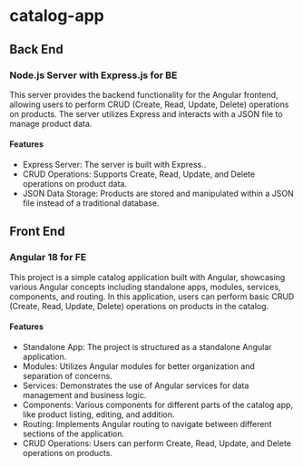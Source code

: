 # catalog-app  

## Back End
### Node.js Server with Express.js for BE

This server provides the backend functionality for the Angular frontend, allowing users to perform CRUD (Create, Read, Update, Delete) operations on products. The server utilizes Express and interacts with a JSON file to manage product data.

#### Features

- Express Server: The server is built with Express..
- CRUD Operations: Supports Create, Read, Update, and Delete operations on product data.
- JSON Data Storage: Products are stored and manipulated within a JSON file instead of a traditional database.

## Front End
### Angular 18 for FE

This project is a simple catalog application built with Angular, showcasing various Angular concepts including standalone apps, modules, services, components, and routing. In this application, users can perform basic CRUD (Create, Read, Update, Delete) operations on products in the catalog.

#### Features

- Standalone App: The project is structured as a standalone Angular application.
- Modules: Utilizes Angular modules for better organization and separation of concerns.
- Services: Demonstrates the use of Angular services for data management and business logic.
- Components: Various components for different parts of the catalog app, like product listing, editing, and addition.
- Routing: Implements Angular routing to navigate between different sections of the application.
- CRUD Operations: Users can perform Create, Read, Update, and Delete operations on products.
